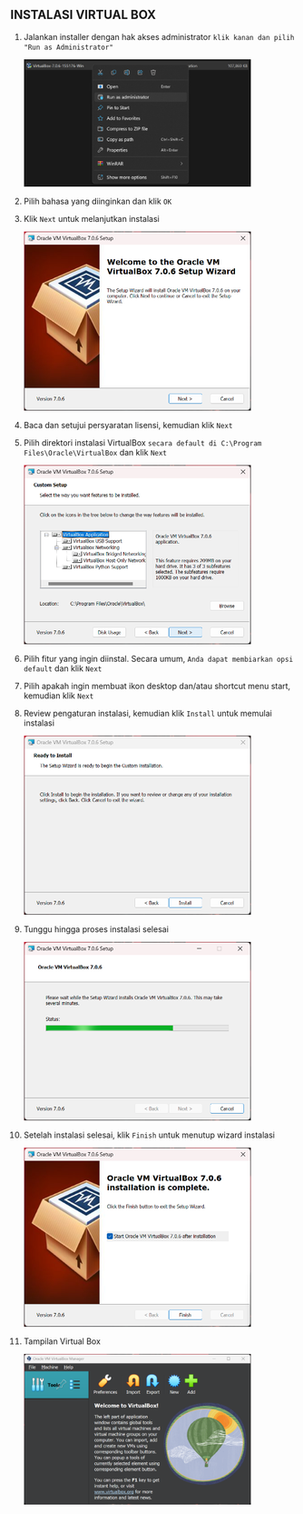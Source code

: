 ## INSTALASI VIRTUAL BOX

1. Jalankan installer dengan hak akses administrator ```klik kanan dan pilih "Run as Administrator"```
    
    <img src="https://github.com/brianbwnd06/tekn-cloud-computing/blob/master/minggu-04/gambar/VB-0.png" width='400' />

2. Pilih bahasa yang diinginkan dan klik ```OK```

3. Klik ```Next``` untuk melanjutkan instalasi

    <img src="https://github.com/brianbwnd06/tekn-cloud-computing/blob/master/minggu-04/gambar/VB-1.png" width='400' />

4. Baca dan setujui persyaratan lisensi, kemudian klik ```Next```

5. Pilih direktori instalasi VirtualBox ```secara default di C:\Program Files\Oracle\VirtualBox``` dan klik ```Next```

    <img src="https://github.com/brianbwnd06/tekn-cloud-computing/blob/master/minggu-04/gambar/VB-2.png" width='400' />

6. Pilih fitur yang ingin diinstal. Secara umum, ```Anda dapat membiarkan opsi default``` dan klik ```Next```

7. Pilih apakah ingin membuat ikon desktop dan/atau shortcut menu start, kemudian klik ```Next```

8. Review pengaturan instalasi, kemudian klik ```Install``` untuk memulai instalasi

    <img src="https://github.com/brianbwnd06/tekn-cloud-computing/blob/master/minggu-04/gambar/VB-4.png" width='400' />

9. Tunggu hingga proses instalasi selesai

    <img src="https://github.com/brianbwnd06/tekn-cloud-computing/blob/master/minggu-04/gambar/VB-6.png" width='400' />

10. Setelah instalasi selesai, klik ```Finish``` untuk menutup wizard instalasi

    <img src="https://github.com/brianbwnd06/tekn-cloud-computing/blob/master/minggu-04/gambar/VB-7.png" width='400' />

11. Tampilan Virtual Box

    <img src="https://github.com/brianbwnd06/tekn-cloud-computing/blob/master/minggu-04/gambar/VB-8.png" width='400' />
